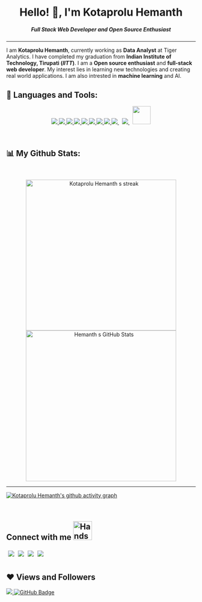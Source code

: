 <h1 align='center'> Hello! 👋, I'm Kotaprolu Hemanth </h1>
<h5 align="center">Full Stack Web Developer and Open Source Enthusiast </h5>
<hr>

I am **Kotaprolu Hemanth**, currently working as **Data Analyst** at Tiger Analytics. I have completed my graduation from **Indian Institute of Technology, Tirupati (*IITT*)**. I am a **Open source enthusiast** and **full-stack web developer**. My interest lies in learning new technologies and creating real world applications. I am also intrested in **machine learning** and AI.

  ## 🚀 Languages and Tools:

<p align="center"> 
    <a href="https://reactjs.org/" target="_blank"> <img src="https://img.icons8.com/color/48/000000/react-native.png"/> </a>
    <a href="https://developer.mozilla.org/en-US/docs/Web/JavaScript" target="_blank"> <img src="https://img.icons8.com/color/48/000000/javascript.png"/> </a> 
    <a href="https://www.w3.org/html/" target="_blank"> <img src="https://img.icons8.com/color/48/000000/html-5.png"/> </a>
    <a href="https://www.w3schools.com/css/" target="_blank"> <img src="https://img.icons8.com/color/48/000000/css3.png"/> </a>
    <a href="https://www.python.org" target="_blank"> <img src="https://img.icons8.com/color/48/000000/python.png"/> </a> 
    <a href="https://www.java.com" target="_blank" > <img src="https://img.icons8.com/color/48/000000/java-coffee-cup-logo.png"/> </a>
    <a href="https://spring.io/projects/spring-boot" target="_blank"> <img src="https://img.icons8.com/color/48/000000/spring-logo.png"/> </a> 
    <a href="https://getbootstrap.com" target="_blank"> <img src="https://img.icons8.com/color/48/000000/bootstrap.png"/> </a> 
    <a style="padding-right:8px;" href="https://nodejs.org" target="_blank"> <img src="https://img.icons8.com/color/48/000000/nodejs.png"/> </a> 
    <a style="padding-right:8px;" href="https://www.mysql.com/" target="_blank"> <img src="https://img.icons8.com/fluent/50/000000/mysql-logo.png"/> </a>
    <a href="https://www.mongodb.com/" target="_blank"> <img src="https://user-images.githubusercontent.com/92506047/194911043-358c094d-8267-4520-994e-2c1ba51c1116.png" width="48" height="48"/> </a>
</p>

<br/>

## 📊 My Github Stats:

<br/>

<p align="center" float="left">
    <a href="https://github.com/hemanthkotaprolu"><img Get streak stats for your profile at git.io/streak-stats" alt="Kotaprolu Hemanth s streak" src="https://streak-stats.demolab.com?user=hemanthkotaprolu&theme=tokyonight" width="400"/>
    </a>
    <a href="https://github.com/hemanthkotaprolu"> <img src="https://github-readme-stats.vercel.app/api?username=hemanthkotaprolu&show_icons=true&theme=tokyonight&count_private=true" alt="Hemanth s GitHub Stats" width="400"/> </a>
</p>

<hr>

[![Kotaprolu Hemanth's github activity graph](https://activity-graph.herokuapp.com/graph?username=hemanthkotaprolu&theme=tokyo-night)](https://github.com/hemanthkotaprolu)

<br/>

## Connect with me <img src="https://user-images.githubusercontent.com/92506047/192497801-4790be4c-9f96-4b4b-8eae-cdfbcee4efa1.gif" alt="Handshake" width="50">

<a href="https://www.linkedin.com/in/kotaprolu-hemanth-582b511a6/" target="blank" >
  <img align="left" style="margin:5px" src="https://img.shields.io/badge/LinkedIn-0077B5?style=for-the-badge&logo=linkedin&logoColor=white" />
  </a>
<a href="https://twitter.com/theKotaprolu" target="blank" >
    <img align="left" style="margin:5px" src="https://img.shields.io/badge/Twitter-1DA1F2?style=for-the-badge&logo=twitter&logoColor=white"/>
  </a>
  <a href="https://hashnode.com/@Kotaproluhemanth" target="_blank">
    <img align="left" style="margin:5px"  src="https://img.shields.io/badge/Hashnode-2962FF?style=for-the-badge&logo=hashnode&logoColor=white" />
  </a>
  <a href="https://dev.to/hemanthkotaprolu">
    <img align="left" style="margin:5px" src="https://img.shields.io/badge/dev.to-0A0A0A?style=for-the-badge&logo=devdotto&logoColor=white" />
  </a>
<br><br>


## ❤ Views and Followers  
<a href="https://github.com/hemanthkotaprolu">
    <img src="https://komarev.com/ghpvc/?username=hemanthkotaprolu">
</a>
<a href="https://github.com/hemanthkotprolu?tab=followers"><img src="https://img.shields.io/github/followers/hemanthkotaprolu?label=Followers&style=social" alt="GitHub Badge"></a>
